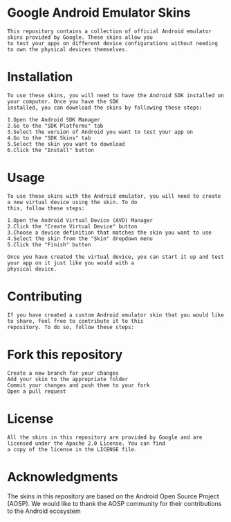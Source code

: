 #   Google Android Emulator Skins
    This repository contains a collection of official Android emulator skins provided by Google. These skins allow you
    to test your apps on different device configurations without needing to own the physical devices themselves.

#   Installation
    To use these skins, you will need to have the Android SDK installed on your computer. Once you have the SDK
    installed, you can download the skins by following these steps:

    1.Open the Android SDK Manager
    2.Go to the "SDK Platforms" tab
    3.Select the version of Android you want to test your app on
    4.Go to the "SDK Skins" tab
    5.Select the skin you want to download
    6.Click the "Install" button
#   Usage
    To use these skins with the Android emulator, you will need to create a new virtual device using the skin. To do
    this, follow these steps:
    
    1.Open the Android Virtual Device (AVD) Manager
    2.Click the "Create Virtual Device" button
    3.Choose a device definition that matches the skin you want to use
    4.Select the skin from the "Skin" dropdown menu
    5.Click the "Finish" button
    
    Once you have created the virtual device, you can start it up and test your app on it just like you would with a
    physical device.

#   Contributing
    If you have created a custom Android emulator skin that you would like to share, feel free to contribute it to this
    repository. To do so, follow these steps:
#   Fork this repository
    Create a new branch for your changes
    Add your skin to the appropriate folder
    Commit your changes and push them to your fork
    Open a pull request
#   License
    All the skins in this repository are provided by Google and are licensed under the Apache 2.0 License. You can find
    a copy of the license in the LICENSE file.
#   Acknowledgments
The skins in this repository are based on the Android Open Source Project (AOSP). We would like to thank the AOSP community for their contributions to the Android ecosystem
